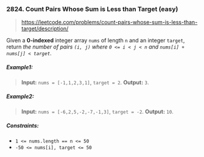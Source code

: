 ### 2824. Count Pairs Whose Sum is Less than Target (easy)

> https://leetcode.com/problems/count-pairs-whose-sum-is-less-than-target/description/

Given a **0-indexed** integer array `nums` of length `n` and an integer `target`, return _the number of pairs `(i, j)` where `0 <= i < j < n` and `nums[i] + nums[j] < target`_.

##### Example1:

> **Input:** `nums = [-1,1,2,3,1]`, `target = 2`.
> **Output:** `3`.

##### Example2:

> **Input:** `nums = [-6,2,5,-2,-7,-1,3]`, `target = -2`.
> **Output:** `10`.

##### Constraints:

- `1 <= nums.length == n <= 50`
- `-50 <= nums[i], target <= 50`
